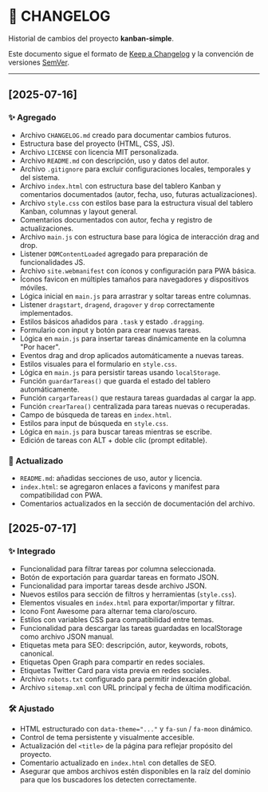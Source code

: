 # 📑 CHANGELOG

Historial de cambios del proyecto **kanban-simple**.

Este documento sigue el formato de [Keep a Changelog](https://keepachangelog.com/es/1.0.0/) y la convención de versiones [SemVer](https://semver.org/lang/es/).

---

## [2025-07-16]

### ✨ Agregado

- Archivo `CHANGELOG.md` creado para documentar cambios futuros.
- Estructura base del proyecto (HTML, CSS, JS).
- Archivo `LICENSE` con licencia MIT personalizada.
- Archivo `README.md` con descripción, uso y datos del autor.
- Archivo `.gitignore` para excluir configuraciones locales, temporales y del sistema.
- Archivo `index.html` con estructura base del tablero Kanban y comentarios documentados (autor, fecha, uso, futuras actualizaciones).
- Archivo `style.css` con estilos base para la estructura visual del tablero Kanban, columnas y layout general.
- Comentarios documentados con autor, fecha y registro de actualizaciones.
- Archivo `main.js` con estructura base para lógica de interacción drag and drop.
- Listener `DOMContentLoaded` agregado para preparación de funcionalidades JS.
- Archivo `site.webmanifest` con íconos y configuración para PWA básica.
- Íconos favicon en múltiples tamaños para navegadores y dispositivos móviles.
- Lógica inicial en `main.js` para arrastrar y soltar tareas entre columnas.
- Listener `dragstart`, `dragend`, `dragover` y `drop` correctamente implementados.
- Estilos básicos añadidos para `.task` y estado `.dragging`.
- Formulario con input y botón para crear nuevas tareas.
- Lógica en `main.js` para insertar tareas dinámicamente en la columna "Por hacer".
- Eventos drag and drop aplicados automáticamente a nuevas tareas.
- Estilos visuales para el formulario en `style.css`.
- Lógica en `main.js` para persistir tareas usando `localStorage`.
- Función `guardarTareas()` que guarda el estado del tablero automáticamente.
- Función `cargarTareas()` que restaura tareas guardadas al cargar la app.
- Función `crearTarea()` centralizada para tareas nuevas o recuperadas.
- Campo de búsqueda de tareas en `index.html`.
- Estilos para input de búsqueda en `style.css`.
- Lógica en `main.js` para buscar tareas mientras se escribe.
- Edición de tareas con ALT + doble clic (prompt editable).

### 📝 Actualizado

- `README.md`: añadidas secciones de uso, autor y licencia.
- `index.html`: se agregaron enlaces a favicons y manifest para compatibilidad con PWA.
- Comentarios actualizados en la sección de documentación del archivo.

## [2025-07-17]

### ✨ Integrado

- Funcionalidad para filtrar tareas por columna seleccionada.
- Botón de exportación para guardar tareas en formato JSON.
- Funcionalidad para importar tareas desde archivo JSON.
- Nuevos estilos para sección de filtros y herramientas (`style.css`).
- Elementos visuales en `index.html` para exportar/importar y filtrar.
- Icono Font Awesome para alternar tema claro/oscuro.
- Estilos con variables CSS para compatibilidad entre temas.
- Funcionalidad para descargar las tareas guardadas en localStorage como archivo JSON manual.
- Etiquetas meta para SEO: descripción, autor, keywords, robots, canonical.
- Etiquetas Open Graph para compartir en redes sociales.
- Etiquetas Twitter Card para vista previa en redes sociales.
- Archivo `robots.txt` configurado para permitir indexación global.
- Archivo `sitemap.xml` con URL principal y fecha de última modificación.

### 🛠️ Ajustado

- HTML estructurado con `data-theme="..."` y `fa-sun` / `fa-moon` dinámico.
- Control de tema persistente y visualmente accesible.
- Actualización del `<title>` de la página para reflejar propósito del proyecto.
- Comentario actualizado en `index.html` con detalles de SEO.
- Asegurar que ambos archivos estén disponibles en la raíz del dominio para que los buscadores los detecten correctamente.
